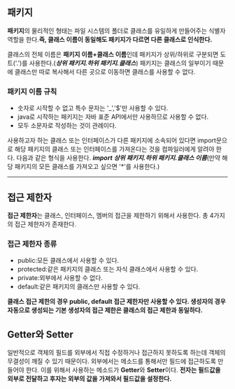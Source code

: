 <h2>패키지</h2>

<b>패키지</b>의 물리적인 형태는 파일 시스템의 폴더로 클래스를 유일하게 만들어주는 식별자 역할을 한다.<b>즉, 클래스 이름이 동일해도 패키지가 다르면 다른 클래스로 인식한다.</b>

클래스의 전체 이름은 <b>패키지 이름+클래스 이름</b>인데 패키지가 상위/하위로 구분되면 도트('.')를 사용한다.(<b><i>상위 패키지.하위 패키지.클래스</i></b>) 패키지는 클래스의 일부이기 때문에 클래스만 따로 복사해서 다른 곳으로 이동하면 클래스를 사용할 수 없다.

<h3>패키지 이름 규칙</h3>

<ul>
  <li>숫자로 시작할 수 없고 특수 문자는 '_','$'만 사용할 수 있다.</li>
  <li>java로 시작하는 패키지는 자바 표준 API에서만 사용하므로 사용할 수 없다.</li>
  <li>모두 소문자로 작성하는 것이 관례이다.</li>
</ul>

사용하고자 하는 클래스 또는 인터페이스가 다른 패키지에 소속되어 있다면 import문으로 해당 패키지의 클래스 또는 인터페이스를 가져온다는 것을 컴파일러에게 알려야 한다. 
다음과 같은 형식을 사용한다. <b><i>import 상위 패키지.하위 패키지.클래스 이름</i></b>(만약 해당 패키지의 모든 클래스를 가져오고 싶으면 '*'를 사용한다.) 

<hr>

<h2>접근 제한자</h2>

<b>접근 제한자</b>는 클래스, 인터페이스, 멤버의 접근을 제한하기 위해서 사용한다. 총 4가지의 접근 제한자가 존재한다.

<h3>접근 제한자 종류</h3>

<ul>
  <li>public:모든 클래스에서 사용할 수 있다.</li>
  <li>protected:같은 패키지의 클래스 또는 자식 클래스에서 사용할 수 있다.</li>
  <li>private:외부에서 사용할 수 없다.</li>
  <li>default:같은 패키지의 클래스만 사용할 수 있다.</li>
</ul>

<b>클래스 접근 제한의 경우 public, default 접근 제한자만 사용할 수 있다. 생성자의 경우 자동으로 생성되는 기본 생성자의 접근 제한은 클래스의 접근 제한과 동일하다.</b>

<h2>Getter와 Setter</h2>
일반적으로 객체의 필드를 외부에서 직접 수정하거나 접근하지 못하도록 하는데 객체의 무결성이 깨질 수 있기 때문이다. 
외부에서는 메소드를 통해서만 필드에 접근하도록 만들어야 한다. 
이를 위해서 사용하는 메소드가 <b>Getter</b>와 <b>Setter</b>이다. 
<b>전자는 필드값을 외부로 전달하고 후자는 외부의 값을 가져와서 필드값을 설정한다.</b>
